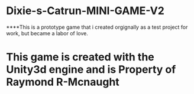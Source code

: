 # Dixie-s-Catrun-MINI-GAME-V2

****This is a prototype game that i created orgignally as a test project for work, but became a labor of love.

# This game is created with the Unity3d engine and is Property of Raymond R-Mcnaught

